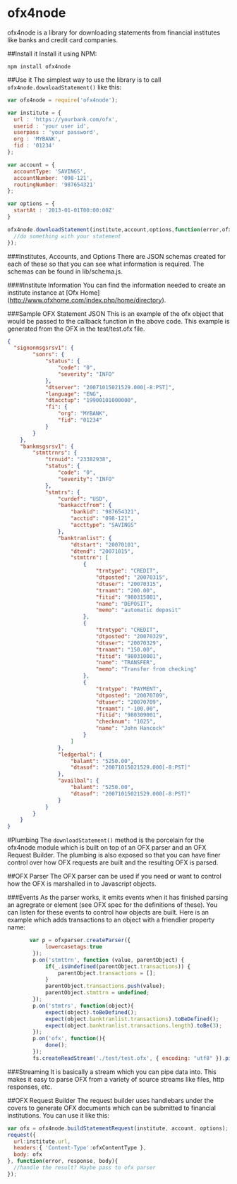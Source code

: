 # ofx4node

ofx4node is a library for downloading statements from financial institutes like banks and credit card companies. 

##Install it
Install it using NPM:
```
npm install ofx4node
```
##Use it
The simplest way to use the library is to call `ofx4node.downloadStatement()` like this:

```js
var ofx4node = require('ofx4node');

var institute = {
  url : 'https://yourbank.com/ofx',
  userid : 'your user id',
  userpass : 'your password',
  org : 'MYBANK',
  fid : '01234'
};

var account = {
  accountType: 'SAVINGS',
  accountNumber: '098-121',
  routingNumber: '987654321'
};

var options = {
  startAt : '2013-01-01T00:00:00Z'
}

ofx4node.downloadStatement(institute,account,options,function(error,ofx){
  //do something with your statement
});
```
###Institutes, Accounts, and Options
There are JSON schemas created for each of these so that you can see what information is required. The schemas can be found in lib/schema.js.

####Institute Information
You can find the information needed to create an institute instance at [Ofx Home] (http://www.ofxhome.com/index.php/home/directory).

###Sample OFX Statement JSON
This is an example of the ofx object that would be passed to the callback function in the above code. This example is generated from the OFX in the test/test.ofx file. 
```json
{
  "signonmsgsrsv1": {
		"sonrs": {
			"status": {
				"code": "0",
				"severity": "INFO"
			},
			"dtserver": "20071015021529.000[-8:PST]",
			"language": "ENG",
			"dtacctup": "19900101000000",
			"fi": {
				"org": "MYBANK",
				"fid": "01234"
			}
		}
	},
	"bankmsgsrsv1": {
		"stmttrnrs": {
			"trnuid": "23382938",
			"status": {
				"code": "0",
				"severity": "INFO"
			},
			"stmtrs": {
				"curdef": "USD",
				"bankacctfrom": {
					"bankid": "987654321",
					"acctid": "098-121",
					"accttype": "SAVINGS"
				},
				"banktranlist": {
					"dtstart": "20070101",
					"dtend": "20071015",
					"stmttrn": [
						{
							"trntype": "CREDIT",
							"dtposted": "20070315",
							"dtuser": "20070315",
							"trnamt": "200.00",
							"fitid": "980315001",
							"name": "DEPOSIT",
							"memo": "automatic deposit"
						},
						{
							"trntype": "CREDIT",
							"dtposted": "20070329",
							"dtuser": "20070329",
							"trnamt": "150.00",
							"fitid": "980310001",
							"name": "TRANSFER",
							"memo": "Transfer from checking"
						},
						{
							"trntype": "PAYMENT",
							"dtposted": "20070709",
							"dtuser": "20070709",
							"trnamt": "-100.00",
							"fitid": "980309001",
							"checknum": "1025",
							"name": "John Hancock"
						}
					]
				},
				"ledgerbal": {
					"balamt": "5250.00",
					"dtasof": "20071015021529.000[-8:PST]"
				},
				"availbal": {
					"balamt": "5250.00",
					"dtasof": "20071015021529.000[-8:PST]"
				}
			}
		}
	}
}
```
#Plumbing
The `downloadStatement()` method is the porcelain for the ofx4node module which is built on top of an OFX parser and an OFX Request Builder. The plumbing is also exposed so that you can have finer control over how OFX requests are built and the resulting OFX is parsed.

##OFX Parser
The OFX parser can be used if you need or want to control how the OFX is marshalled in to Javascript objects. 

###Events
As the parser works, it emits events when it has finished parsing an agregrate or element (see OFX spec for the definitions of these). You can listen for these events to control how objects are built. Here is an example which adds transactions to an object with a friendlier property name:

```js
       var p = ofxparser.createParser({
            lowercasetags:true
        });
        p.on('stmttrn', function (value, parentObject) {
            if(_.isUndefined(parentObject.transactions)) {
                parentObject.transactions = [];
            }
            parentObject.transactions.push(value);
            parentObject.stmttrn = undefined;
        });
        p.on('stmtrs', function(object){
            expect(object).toBeDefined();
            expect(object.banktranlist.transactions).toBeDefined();
            expect(object.banktranlist.transactions.length).toBe(3);
        });
        p.on('ofx', function(){
            done();
        });
        fs.createReadStream('./test/test.ofx', { encoding: "utf8" }).pipe(p);
```        

###Streaming
It is basically a stream which you can pipe data into. This makes it easy to parse OFX from a variety of source streams like files, http responses, etc. 

##OFX Request Builder
The request builder uses handlebars under the covers to generate OFX documents which can be submitted to financial institutions. You can use it like this:
```js
var ofx = ofx4node.buildStatementRequest(institute, account, options);
request({
  url:institute.url,
  headers:{ 'Content-Type':ofxContentType },
  body: ofx
}, function(error, response, body){
  //handle the result? Maybe pass to ofx parser
});
```
